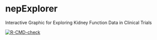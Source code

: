 # nepExplorer
Interactive Graphic for Exploring Kidney Function Data in Clinical Trials

  <!-- badges: start -->
  [![R-CMD-check](https://github.com/SafetyGraphics/nep-explorer/actions/workflows/R-CMD-check.yaml/badge.svg)](https://github.com/SafetyGraphics/nep-explorer/actions/workflows/R-CMD-check.yaml)
  <!-- badges: end -->
